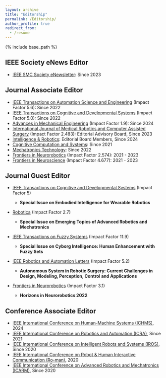 ```yaml
---
layout: archive
title: "Editorship"
permalink: /Editorship/
author_profile: true
redirect_from:
  - /resume
---
```


{% include base_path %}
## IEEE Society eNews Editor 
- [IEEE SMC Society eNewsletter](https://www.ieeesmc.org/publications/enewsletter/): Since 2023

## Journal Associate Editor

- [IEEE Transactions on Automation Science and Engineering](https://ieeexplore.ieee.org/xpl/RecentIssue.jsp?punumber=8856) (Impact Factor 5.6): Since 2022
- [IEEE Transactions on Cognitive and Developmental Systems](https://ieeexplore.ieee.org/xpl/RecentIssue.jsp?punumber=7274989) (Impact Factor 5.0): Since 2022
- [Advances in Mechanical Engineering](https://journals.sagepub.com/home/ADE) (Impact Factor 1.9): Since 2024
- [International Journal of Medical Robotics and Computer Assisted Surgery](https://onlinelibrary.wiley.com/journal/1478596x) (Impact Factor 2.483): Editorial Advisory Board, Since 2023
- [Intelligence & Robotics](https://www.oaepublish.com/ir/editor): Editorial Board Members, Since 2024
- [Cognitive Computation and Systems](https://ietresearch.onlinelibrary.wiley.com/journal/25177567): Since 2021
- [Mechatronics Technology](https://www.elspub.com/journals/mechatronics-technology/about/): Since 2022
- [Frontiers in Neurorobotics](https://www.frontiersin.org/journals/neurorobotics) (Impact Factor 2.574): 2021 - 2023
- [Frontiers in Neuroscience](https://www.frontiersin.org/journals/neuroscience) (Impact Factor 4.677): 2021 - 2023

## Journal Guest Editor

- [IEEE Transactions on Cognitive and Developmental Systems](https://ieeexplore.ieee.org/xpl/RecentIssue.jsp?punumber=7274989) (Impact Factor 5)
  - **Special Issue on Embodied Intelligence for Wearable Robotics**

- [Robotica](https://www.cambridge.org/core/journals/robotica) (Impact Factor 2.7)
  - **Special Issue on Emerging Topics of Advanced Robotics and Mechatronics**

- [IEEE Transactions on Fuzzy Systems](https://ieeexplore.ieee.org/xpl/RecentIssue.jsp?punumber=91) (Impact Factor 11.9)
  - **Special Issue on Cyborg Intelligence: Human Enhancement with Fuzzy Sets**

- [IEEE Robotics and Automation Letters](https://ieeexplore.ieee.org/xpl/RecentIssue.jsp?punumber=7083369) (Impact Factor 5.2)
  - **Autonomous System in Robotic Surgery: Current Challenges in Design, Modeling, Perception, Control and Applications**

- [Frontiers in Neurorobotics](https://www.frontiersin.org/research-topics/38680/horizons-in-neurorobotics-2022) (Impact Factor 3.1)
  - **Horizons in Neurorobotics 2022**

## Conference Associate Editor

- [IEEE International Conference on Human-Machine Systems (ICHMS)](https://ichms.blog.torontomu.ca/), 2024
- [IEEE International Conference on Robotics and Automation (ICRA)](https://www.ieee-ras.org/conferences-workshops/fully-sponsored/icra), Since 2021
- [IEEE International Conference on Intelligent Robots and Systems (IROS)](https://www.ieee-ras.org/conferences-workshops/financially-co-sponsored/iros), Since 2020
- [IEEE International Conference on Robot & Human Interactive Communication (Ro-man)](https://www.ieee-ras.org/conferences-workshops/financially-co-sponsored/ro-man), 2020
- [IEEE International Conference on Advanced Robotics and Mechatronics (ICARM)](https://www.ieee-ras.org/conferences-workshops/technically-co-sponsored/icarm), Since 2020


